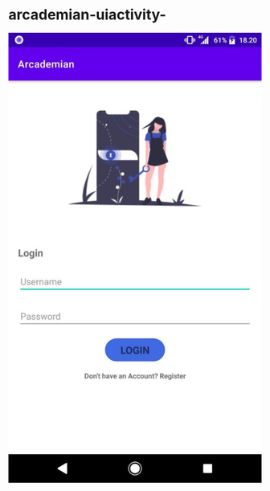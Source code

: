 # arcademian-uiactivity-
<img src="https://github.com/hiwansyah/arcademian-uiactivity-/blob/master/Login%20Activity.jpg">
